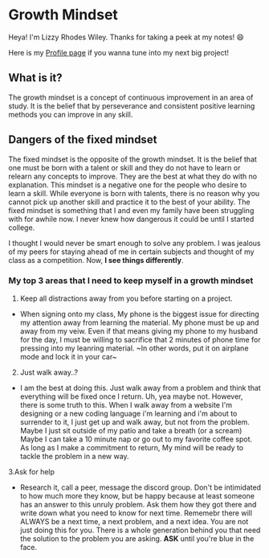 # Growth Mindset 
Heya! I'm Lizzy Rhodes Wiley. Thanks for taking a peek at my notes! 😄

Here is my [Profile page](https://github.com/Lizzyrho21) if you wanna tune into my next big project! 

## What is it?
 The growth mindset is a concept of continuous improvement in an area of study. It is the belief that by perseverance and consistent positive learning methods you can improve in any skill. 
 
## Dangers of the fixed mindset
The fixed mindset is the opposite of the growth mindset. It is the belief that one must be born with a talent or skill and they do not have to learn or relearn any concepts to improve. They are the best at what they do with no explanation. This mindset is a negative one for the people who desire to learn a skill. While everyone is born with talents, there is no reason why you cannot pick up another skill and practice it to the best of your ability.
The fixed mindset  is something that I and even my family have been struggling with for awhile now. I never knew how dangerous it could be until I started college.

I thought I would never be smart enough to solve any problem. I was jealous of my peers for staying ahead of me in certain subjects and thought of my class as a competition. Now, **I see things differently**.

 ### My top 3 areas that I need to keep myself in a growth mindset
 1. Keep all distractions away from you before starting on a project. 
- When signing onto my class, My phone is the biggest issue for directing my attention away from learning the material. My phone must be up and away from my veiw. Even if that means giving my phone to my husband for the day, I must be willing to sacrifice that 2 minutes of phone time for pressing into my leanring material.
~In other words, put it on airplane mode and lock it in your car~

2. Just walk away..?
- I am the best at doing this. Just walk away from a problem and think that everything will be fixed once I return. Uh, yea maybe not. However, there is some truth to this. When I walk away from a website I'm designing or a new coding language i'm learning and i'm about to surrender to it, I just get up and walk away, but not from the problem. Maybe I just sit outside of my patio and take a breath (or a scream) Maybe I can take a 10 minute nap or go out to my favorite coffee spot. As long as I make a commitment to return, My mind will be ready to tackle the problem in a new way. 

3.Ask for help

- Research it, call a peer, message the discord group. Don't be intimidated to how much more they know, but be happy because at least someone has an answer to this unruly problem. Ask them how they got there and write down what you need to know for next time. Rememebr there will ALWAYS be a next time, a next problem, and a next idea. You are not just doing this for you. There is a whole generation behind you that need the solution to the problem you are asking. **ASK** until you're blue in the face.
